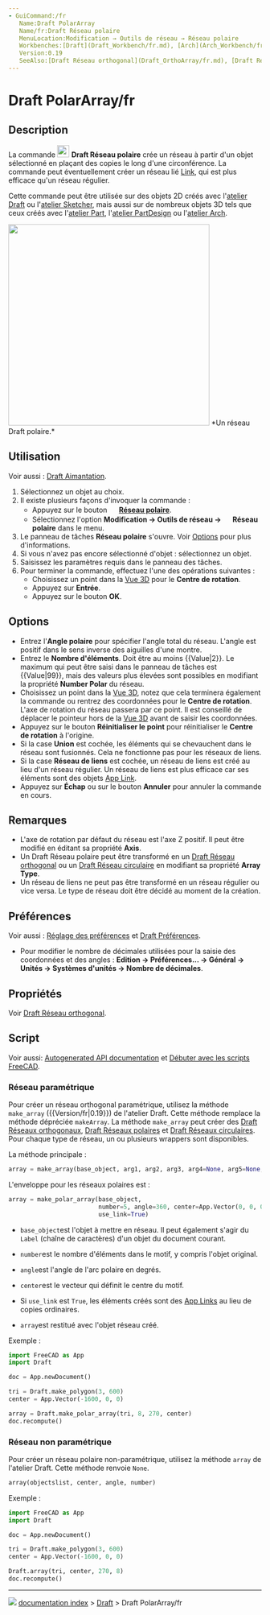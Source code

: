 ```yaml
---
- GuiCommand:/fr
   Name:Draft PolarArray
   Name/fr:Draft Réseau polaire
   MenuLocation:Modification → Outils de réseau → Réseau polaire
   Workbenches:[Draft](Draft_Workbench/fr.md), [Arch](Arch_Workbench/fr.md)
   Version:0.19
   SeeAlso:[Draft Réseau orthogonal](Draft_OrthoArray/fr.md), [Draft Réseau circulaire](Draft_CircularArray/fr.md), [Draft Réseau selon une courbe](Draft_PathArray/fr.md), [Draft Réseau lié selon une courbe](Draft_PathLinkArray/fr.md), [Draft Réseau de points](Draft_PointArray/fr.md), [Draft Réseau lié selon des points](Draft_PointLinkArray/fr.md)
---
```


# Draft PolarArray/fr

## Description

La commande <img alt="" src=images/Draft_PolarArray.svg  style="width:24px;"> **Draft Réseau polaire** crée un réseau à partir d\'un objet sélectionné en plaçant des copies le long d\'une circonférence. La commande peut éventuellement créer un réseau lié [Link](App_Link/fr.md), qui est plus efficace qu\'un réseau régulier.

Cette commande peut être utilisée sur des objets 2D créés avec l\'[atelier Draft](Draft_Workbench/fr.md) ou l\'[atelier Sketcher](Sketcher_Workbench/fr.md), mais aussi sur de nombreux objets 3D tels que ceux créés avec l\'[atelier Part](Part_Workbench/fr.md), l\'[atelier PartDesign](PartDesign_Workbench/fr.md) ou l\'[atelier Arch](Arch_Workbench/fr.md).

<img alt="" src=images/Draft_PolarArray_example.png  style="width:400px;"> 
*Un réseau Draft polaire.*

## Utilisation

Voir aussi : [Draft Aimantation](Draft_Snap/fr.md).

1.  Sélectionnez un objet au choix.
2.  Il existe plusieurs façons d\'invoquer la commande :
    -   Appuyez sur le bouton **<img src="images/Draft_PolarArray.svg" width=16px> [Réseau polaire](Draft_PolarArray/fr.md)**.
    -   Sélectionnez l\'option **Modification → Outils de réseau → <img src="images/Draft_PolarArray.svg" width=16px> Réseau polaire** dans le menu.
3.  Le panneau de tâches **Réseau polaire** s\'ouvre. Voir [Options](#Options.md) pour plus d\'informations.
4.  Si vous n\'avez pas encore sélectionné d\'objet : sélectionnez un objet.
5.  Saisissez les paramètres requis dans le panneau des tâches.
6.  Pour terminer la commande, effectuez l\'une des opérations suivantes :
    -   Choisissez un point dans la [Vue 3D](3D_view/fr.md) pour le **Centre de rotation**.
    -   Appuyez sur **Entrée**.
    -   Appuyez sur le bouton **OK**.

## Options

-   Entrez l\'**Angle polaire** pour spécifier l\'angle total du réseau. L\'angle est positif dans le sens inverse des aiguilles d\'une montre.
-   Entrez le **Nombre d'éléments**. Doit être au moins {{Value|2}}. Le maximum qui peut être saisi dans le panneau de tâches est {{Value|99}}, mais des valeurs plus élevées sont possibles en modifiant la propriété **Number Polar** du réseau.
-   Choisissez un point dans la [Vue 3D](3D_view/fr.md), notez que cela terminera également la commande ou rentrez des coordonnées pour le **Centre de rotation**. L\'axe de rotation du réseau passera par ce point. Il est conseillé de déplacer le pointeur hors de la [Vue 3D](3D_view/fr.md) avant de saisir les coordonnées.
-   Appuyez sur le bouton **Réinitialiser le point** pour réinitialiser le **Centre de rotation** à l\'origine.
-   Si la case **Union** est cochée, les éléments qui se chevauchent dans le réseau sont fusionnés. Cela ne fonctionne pas pour les réseaux de liens.
-   Si la case **Réseau de liens** est cochée, un réseau de liens est créé au lieu d\'un réseau régulier. Un réseau de liens est plus efficace car ses éléments sont des objets [App Link](App_Link/fr.md).
-   Appuyez sur **Échap** ou sur le bouton **Annuler** pour annuler la commande en cours.

## Remarques

-   L\'axe de rotation par défaut du réseau est l\'axe Z positif. Il peut être modifié en éditant sa propriété **Axis**.
-   Un Draft Réseau polaire peut être transformé en un [Draft Réseau orthogonal](Draft_OrthoArray/fr.md) ou un [Draft Réseau circulaire](Draft_CircularArray/fr.md) en modifiant sa propriété **Array Type**.
-   Un réseau de liens ne peut pas être transformé en un réseau régulier ou vice versa. Le type de réseau doit être décidé au moment de la création.

## Préférences

Voir aussi : [Réglage des préférences](Preferences_Editor/fr.md) et [Draft Préférences](Draft_Preferences/fr.md).

-   Pour modifier le nombre de décimales utilisées pour la saisie des coordonnées et des angles : **Edition → Préférences... → Général → Unités → Systèmes d'unités → Nombre de décimales**.

## Propriétés

Voir [Draft Réseau orthogonal](Draft_OrthoArray/fr#Propri.C3.A9t.C3.A9s.md).

## Script

Voir aussi: [Autogenerated API documentation](https://freecad.github.io/SourceDoc/) et [Débuter avec les scripts FreeCAD](FreeCAD_Scripting_Basics/fr.md).

### Réseau paramétrique 

Pour créer un réseau orthogonal paramétrique, utilisez la méthode `make_array` ({{Version/fr|0.19}}) de l\'atelier Draft. Cette méthode remplace la méthode dépréciée `makeArray`. La méthode `make_array` peut créer des [Draft Réseaux orthogonaux](Draft_OrthoArray/fr.md), [Draft Réseaux polaires](Draft_PolarArray/fr.md) et [Draft Réseaux circulaires](Draft_CircularArray/fr.md). Pour chaque type de réseau, un ou plusieurs wrappers sont disponibles.

La méthode principale :


```python
array = make_array(base_object, arg1, arg2, arg3, arg4=None, arg5=None, arg6=None, use_link=True)
```

L\'enveloppe pour les réseaux polaires est :


```python
array = make_polar_array(base_object,
                         number=5, angle=360, center=App.Vector(0, 0, 0),
                         use_link=True)
```

-    `base_object`est l\'objet à mettre en réseau. Il peut également s\'agir du `Label` (chaîne de caractères) d\'un objet du document courant.

-    `number`est le nombre d\'éléments dans le motif, y compris l\'objet original.

-    `angle`est l\'angle de l\'arc polaire en degrés.

-    `center`est le vecteur qui définit le centre du motif.

-   Si `use_link` est `True`, les éléments créés sont des [App Links](App_Link/fr.md) au lieu de copies ordinaires.

-    `array`est restitué avec l\'objet réseau créé.

Exemple :


```python
import FreeCAD as App
import Draft

doc = App.newDocument()

tri = Draft.make_polygon(3, 600)
center = App.Vector(-1600, 0, 0)

array = Draft.make_polar_array(tri, 8, 270, center)
doc.recompute()
```

### Réseau non paramétrique 

Pour créer un réseau polaire non-paramétrique, utilisez la méthode `array` de l\'atelier Draft. Cette méthode renvoie `None`.


```python
array(objectslist, center, angle, number)
```

Exemple :


```python
import FreeCAD as App
import Draft

doc = App.newDocument()

tri = Draft.make_polygon(3, 600)
center = App.Vector(-1600, 0, 0)

Draft.array(tri, center, 270, 8)
doc.recompute()
```



---
![](images/Right_arrow.png) [documentation index](../README.md) > [Draft](Draft_Workbench.md) > Draft PolarArray/fr
